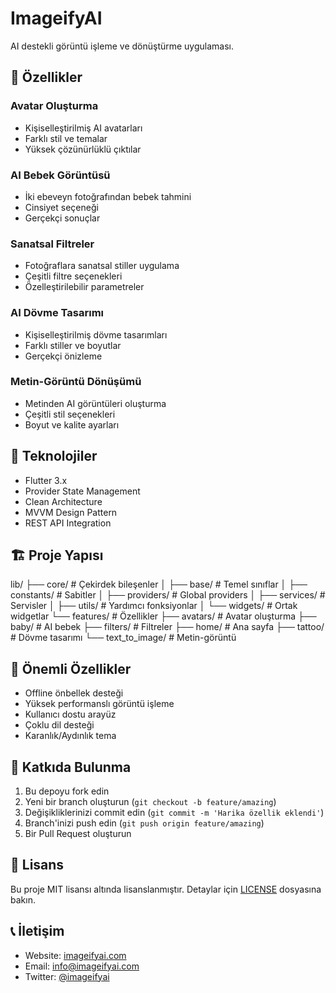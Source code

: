 # ImageifyAI

AI destekli görüntü işleme ve dönüştürme uygulaması.

## 🌟 Özellikler

### Avatar Oluşturma
- Kişiselleştirilmiş AI avatarları
- Farklı stil ve temalar
- Yüksek çözünürlüklü çıktılar

### AI Bebek Görüntüsü
- İki ebeveyn fotoğrafından bebek tahmini
- Cinsiyet seçeneği
- Gerçekçi sonuçlar

### Sanatsal Filtreler
- Fotoğraflara sanatsal stiller uygulama
- Çeşitli filtre seçenekleri
- Özelleştirilebilir parametreler

### AI Dövme Tasarımı
- Kişiselleştirilmiş dövme tasarımları
- Farklı stiller ve boyutlar
- Gerçekçi önizleme

### Metin-Görüntü Dönüşümü
- Metinden AI görüntüleri oluşturma
- Çeşitli stil seçenekleri
- Boyut ve kalite ayarları

## 🚀 Teknolojiler

- Flutter 3.x
- Provider State Management
- Clean Architecture
- MVVM Design Pattern
- REST API Integration

## 🏗️ Proje Yapısı
lib/
├── core/                  # Çekirdek bileşenler
│   ├── base/             # Temel sınıflar
│   ├── constants/        # Sabitler
│   ├── providers/        # Global providers
│   ├── services/         # Servisler
│   ├── utils/           # Yardımcı fonksiyonlar
│   └── widgets/         # Ortak widgetlar
└── features/            # Özellikler
    ├── avatars/         # Avatar oluşturma
    ├── baby/           # AI bebek
    ├── filters/        # Filtreler
    ├── home/           # Ana sayfa
    ├── tattoo/         # Dövme tasarımı
    └── text_to_image/  # Metin-görüntü


## 🔑 Önemli Özellikler

- Offline önbellek desteği
- Yüksek performanslı görüntü işleme
- Kullanıcı dostu arayüz
- Çoklu dil desteği
- Karanlık/Aydınlık tema

## 🤝 Katkıda Bulunma

1. Bu depoyu fork edin
2. Yeni bir branch oluşturun (`git checkout -b feature/amazing`)
3. Değişikliklerinizi commit edin (`git commit -m 'Harika özellik eklendi'`)
4. Branch'inizi push edin (`git push origin feature/amazing`)
5. Bir Pull Request oluşturun

## 📄 Lisans

Bu proje MIT lisansı altında lisanslanmıştır. Detaylar için [LICENSE](LICENSE) dosyasına bakın.

## 📞 İletişim

- Website: [imageifyai.com](https://imageifyai.com)
- Email: info@imageifyai.com
- Twitter: [@imageifyai](https://twitter.com/imageifyai)